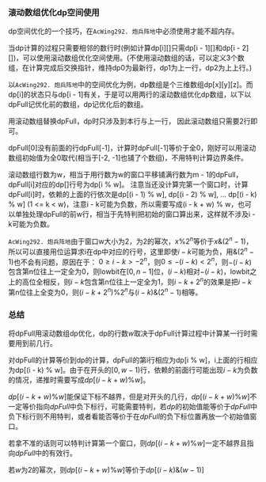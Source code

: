 ### 滚动数组优化dp空间使用

dp空间优化的一个技巧，在`AcWing292. 炮兵阵地`中必须使用才能不超内存。

当dp计算的过程只需要相邻的数行时(例如计算dp[i][]只需dp[i - 1][]和dp[i - 2][])，可以使用滚动数组优化空间使用。(不使用滚动数组的话，可以定义3个数组，在计算完成后交换指针，维持dp0为最新行，dp1为上一行，dp2为上上行。)

以`AcWing292. 炮兵阵地`中的空间优化为例，dp数组是个三维数组dp[x][y][z]。而dp[i]的状态只与dp[i - 1]有关，于是可以用两行的滚动数组优化dp数组，以下以dpFull记优化前的数组，dp记优化后的数组。

用滚动数组替换dpFull，dp时只涉及到本行与上一行，
因此滚动数组只需要2行即可。

dpFull[0]没有前面的行dpFull[-1]，计算时dpFull[-1]等价于全0，刚好可以用滚动数组初始值为全0取代(相当于[-2, -1]也铺了个数组)，不用特判计算边界条件。

滚动数组行数为w，相当于用行数为w的窗口平移铺满行数为m - 1的dpFull，dpFull[i]对应的dp[]行号为dp[i % w]。
注意当还没计算完第一个窗口时，计算dpFull[i]时，依赖的上面的行依次是dp[(i - 1) % w], dp[(i - 2) % w], ... dp[(i - k) % w] (1 <= k < w)，注意i - k可能为负数，所以需要写成(i - k + w) % w，也可以单独处理dpFull的前w行，相当于先特判把初始的窗口算出来，这样就不涉及i - k可能为负数。

`AcWing292. 炮兵阵地`由于窗口w大小为2，为2的幂次，$x \% 2^n$等价于$x \& (2^n - 1)$，所以可以直接用位运算求i在dp中对应的行号，这里即使$i - k$可能为负，用$\& (2^n - 1)$也不会有问题，原因在于：
$0 \geq i - k > -2^n$，则$0 \leq -(i - k) < 2^n$，则$-(i - k)$包含第n位往上一定全为0，则lowbit在$[0, n - 1]$位，$(i - k)$相对$-(i - k)$，lowbit之上的高位全相反，则$i - k$包含第n位往上一定全为1，则$i - k + 2^n$的效果是把$i - k$第n位往上全变为0，则$(i - k + 2^n) \% 2^n$与$(i - k) \& (2^n - 1)$相等。

### 总结
将dpFull用滚动数组dp优化，dp的行数$w$取决于dpFull计算过程中计算某一行时需要用到前几行。

对dpFull的计算等价到dp的计算，dpFull的第i行相应为dp[i % w]，i上面的行相应为dp[(i - k) % w]。由于在开头的$[0, w - 1)$行，依赖的前面行可能出现$i - k$为负数的情况，递推时需要写成$dp[(i - k + w) \% w]$。

$dp[(i - k + w) \% w]$能保证下标不越界，但是对开头的几行，$dp[(i - k + w) \% w]$不一定等价指向$dpFull$中负下标行，可能需要特判，若$dp$的初始值能等价于$dpFull$中负下标行则不用特判，或者看能否等价于在$dpFull$的负下标位置再放一个初始值窗口。

若拿不准的话则可以特判计算第一个窗口，则$dp[(i - k + w) \% w]$一定不越界且指向$dpFull$中的有效行。

若$w$为2的幂次，则$dp[(i - k + w) \% w]$等价于$dp[(i - k) \& (w - 1)]$